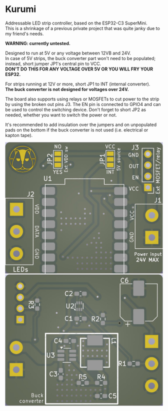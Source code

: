 # Kurumi

Addressable LED strip controller, based on the ESP32-C3 SuperMini.  
This is a shrinkage of a previous private project that was quite janky due to
my friend's needs.

**WARNING: currently untested.**

Designed to run at 5V or any voltage between 12VB and 24V.  
In case of 5V strips, the buck converter part won't need to be populated;
instead, short jumper JP1's central pin to VCC.  
**DON'T DO THIS FOR ANY VOLTAGE OVER 5V OR YOU WILL FRY YOUR ESP32.**  

For strips running at 12V or more, short JP1 to INT (internal converter).  
**The buck converter is not designed for voltages over 24V.**  

The board also supports using relays or MOSFETs to cut power to the strip by
using the broken out pins J3. The EN pin is connected to GPIO4 and can be used
to control the switching device. Don't forget to short JP2 as needed, whether
you want to switch the power or not.  

It's recommended to add insulation over the jumpers and on unpopulated pads on
the bottom if the buck converter is not used (i.e. electrical or kapton tape).  

![](images/pcb_top.jpg)
![](images/pcb_bottom.jpg)
